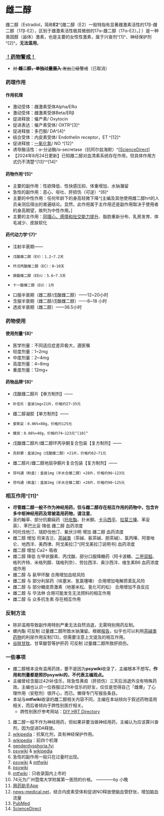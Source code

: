 ﻿# 雌二醇
雌二醇（Estradiol，简称**E2**^[雌二醇（E2）一般特指有显著雌激素活性的17β-雌二醇（17β-E2），区别于雌激素活性极其微弱的17α-雌二醇（17α-E2）。] ）是一种类固醇（甾体）激素，也是主要的女性性激素，属于兴奋剂^[1]^、神经保护剂^[2]^。**无法滥用**。
### [！药物警戒！](https://overspeed.wiki/%E8%8D%AF%E7%89%A9%E8%AD%A6%E6%88%92/)
- <s>对 **雌二醇，单独过量摄入** 发出三级警戒</s>（已取消）
### 药理作用
#### 作用机理
- 激动受体：雌激素受体Alpha/ERα
- 激动受体：雌激素受体Beta/ERβ
- 促进释放：催产素/ Oxytocin
- 促进表达：催产素受体/ OXTR^[3]^
- 促进释放：多巴胺/ DA^[4]^
- 结合受体：内皮素受体/ Endothelin receptor，ET ^[12]^
- 促进释放：[一氧化氮](https://zh.wikipedia.org/wiki/%E4%B8%80%E6%B0%A7%E5%8C%96%E6%B0%AE)/ NO ^[12]^
- 诱导酶活性：α-分泌酶/α-secretase（抗阿尔兹海默）^[[ScienceDirect](https://www.sciencedirect.com/science/article/abs/pii/S0306452210007517)]
- 【2024年8月24日更新】已知雌二醇对血清素系统存在作用，但具体作用方式仍不清楚^[13]^^[14]^
#### 药物作用^[5]^
- 主要的副作用：性欲降低、性快感压抑、体重增加、水钠潴留
- 急性的副作用：恶心、呕吐、肝损伤（可逆）^[6]^
- 主要的中性作用：任何年龄下的身高轻微下降^[主编及其他使用雌二醇hrt的人员亲测后得出的普遍结论。显然，此作用属于主作用还是副作用取决于使用者的身高期望，故列为中性作用。]
- 主要的主作用：[同理心、感情和社交能力提升](https://m.psychonautwiki.org/w/index.php?title=Empathy,_affection_and_sociability_enhancement&_=)、脂肪重新分布、乳房发育、体毛减少、皮肤软化
#### 药代动力学^[7]^
- 注射半衰期——
-     戊酸雌二醇（EV）：1.2~7.2天
-     环戊丙酸雌二醇（EC）：8~10天
-     庚酸雌二醇（EEn）：5.6~7.5天
-     十一酸雌二醇（EU）：1月
- 口服半衰期（雌二醇/戊酸雌二醇）——12~20小时
- 含服半衰期（雌二醇/戊酸雌二醇）——8~18 小时
- 透皮半衰期（雌二醇）——36.5小时
### 药物使用
#### 使用剂量^[8]^
- 医学剂量：不同适应症差异极大，遵医嘱
- 轻度剂量：1~2mg
- 中度剂量：2~4mg
- 高度剂量：4~8mg
- 重度剂量：12mg+
#### 药物品牌^[8]^
- 戊酸雌二醇片【单方制剂】——
-     补佳乐：盒装1mg×21片，价格约27~35元
- 雌二醇凝胶【单方制剂】——
-     爱斯妥：0.06%×80g，价格约125元
-     健民：0.06%×40g，价格约74~123元^[10]^
- 戊酸雌二醇片/雌二醇环丙孕酮复合包装【复方制剂】——
-     克龄蒙：盒装2mg（戊酸雌二醇）×21片，价格约62~71元
- 雌二醇片/雌二醇地屈孕酮片复合包装【复方制剂】——
-     芬吗通（粉盒）：盒装1mg（半水合雌二醇）×28片，价格约96~123元
-     芬吗通（紫盒）：盒装2mg（半水合雌二醇）×28片，价格约98~125元
### 相互作用^[11]^
- **尽管雌二醇一般不作为神经用药，但与雌二醇存在相互作用的药物中，包含许多中枢神经用药及常被滥用药物，请注意**。
- 圣约翰草、部分抗癫痫药（[托吡酯](https://overspeed.wiki/TPM/)、扑米酮、[卡马西平](https://overspeed.wiki/CBZ/)、[拉莫三嗪](https://overspeed.wiki/LTG/)、苯妥英）、苯巴比妥 降低 雌二醇 血药浓度
- 阿托伐他汀、瑞舒伐他汀、氟伏沙明 增加 雌二醇 血药浓度
- 雌二醇 增加 司来吉兰、[茶碱类](https://overspeed.wiki/%E8%8C%B6%E7%A2%B1%E7%B1%BB%E8%8D%AF%E7%89%A9/)（茶碱、氨茶碱、胆茶碱）、氯丙嗪、阿普唑仑、地西泮、美西律、阿戈美拉汀^[阿戈美拉汀说明书] 血药浓度
- 雌二醇 增加 Ca2+ 吸收
- 雌二醇 降低 左甲状腺素、丙戊酸、部分口服降糖药（阿卡波糖、[二甲双胍](/drug/二甲双胍)、格列齐特、米格列醇、瑞格列奈）、劳拉西泮、奥沙西泮、维生素B6 血药浓度或作用
- 雌二醇 与 氨甲环酸 合用增加血栓风险
- 雌二醇 与 部分利尿药（呋塞米、氢氯噻嗪） 合用增加电解质紊乱风险
- 雌二醇 与 部分糖皮质激素（地塞米松、氢化可的松） 合用增加不良反应
- 雌二醇 与 华法林 合用可能发生无法预料的相互作用
- 雌二醇 与 众多抗生素 存在相互作用
### 反制方法
- 除非滥用导致副作用特别严重无法自然消退，无需特别用药反制。
- 螺内酯 可反制 过量雌二醇所致水钠潴留。根据[报告](https://overspeed.wiki/report/RP094/)，似乎也可以利用[茶碱类药物](https://overspeed.wiki/%E8%8C%B6%E7%A2%B1%E7%B1%BB%E8%8D%AF%E7%89%A9/)的利尿作用反制[13]，但需要注意上文提及的相互作用。
- [谷胱甘肽](/drug/GSH)、甘草酸苷等护肝药 可反制 过量雌二醇所致肝损伤。
### 一些事项
- 雌二醇根本没有滥用药效，要不是因为**psywiki**收录了，主编根本不想写。**作用和剂量都是照抄psywiki的，不代表主编观点。**
- 主编曾经含服过42t补佳乐，除急性黄疸（肝损伤）三天后消退外没有特殊药效。主编也认识一位吞服过21t补佳乐的好友，仅仅是觉得自己「雌爆」了心理作用（安慰剂）很开心，而已。懒得专门写报告条目。
- 本站与**mtfwiki**收录的雌二醇相关内容不同，主编在本站倾向于叙述药物滥用相关，而后者倾向于跨性别医疗相关。
  - 跨性别医疗参考网站：[DIY HRT Directory](https://diyhrt.wiki/index)

1.	雌二醇一般不作为神经用药，但如果非要当做神经用药，主编认为应该算兴奋剂，因为促进DA释放。
2.	[wikipedia](https://en.wikipedia.org/wiki/Estradiol#Nervous_system)：抗氧化剂，具有神经保护作用。
3.	[wikipedia](https://en.wikipedia.org/wiki/Pharmacodynamics_of_estradiol)：前四个机理
4.	[genderdysphoria.fyi](https://genderdysphoria.fyi/zh/%E9%9B%8C%E4%BA%8C%E9%9D%92%E6%98%A5%E6%9C%9F)
5.	[psywiki](https://m.psychonautwiki.org/w/index.php?title=Talk:Estradiol&_=) & [wikipedia](https://en.wikipedia.org/wiki/Estradiol_(medication))
6.	急性的副作用一般只在过量时出现。
7.	[psywiki](https://m.psychonautwiki.org/w/index.php?title=Talk:Estradiol&_=) & [mtfwiki](https://mtf.wiki/zh-cn/docs/medicine/estrogen/)
8.	[psywiki](https://m.psychonautwiki.org/w/index.php?title=Talk:Estradiol&_=)
9.	[mtfwiki](https://mtf.wiki/zh-cn/docs/medicine/estrogen/)：只收录国内上市的
10.	74元为广州暨南大学附属第一医院的价格。 ————by 小晚
11.	[用药助手App](https://drugs.dxy.cn)
12. [news-medical.net](https://www.news-medical.net/health/Estradiol-and-the-Brain.aspx)，结合内皮素受体和促进NO释放使脑血管舒张，增加脑血流量
13. [PubMed](https://pubmed.ncbi.nlm.nih.gov/15886402/)
14. [ScienceDirect](https://www.sciencedirect.com/science/article/abs/pii/S0300908419301002?via%3Dihub)

